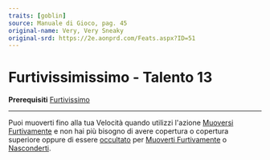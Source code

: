 ```yaml
---
traits: [goblin]
source: Manuale di Gioco, pag. 45
original-name: Very, Very Sneaky
original-srd: https://2e.aonprd.com/Feats.aspx?ID=51
---
```


# Furtivissimissimo - Talento 13

**Prerequisiti** [Furtivissimo](/stirpi/goblin/talenti/furtivissimo)

---

Puoi muoverti fino alla tua Velocità quando utilizzi l'azione
[Muoversi Furtivamente](/azioni/abilita/muoversi-furtivamente) e non hai più
bisogno di avere copertura o copertura superiore oppure di essere
[occultato](/condizioni/occultato) per
[Muoverti Furtivamente](/azioni/abilita/muoversi-furtivamente) o
[Nasconderti](/azioni/abilita/nascondersi).
